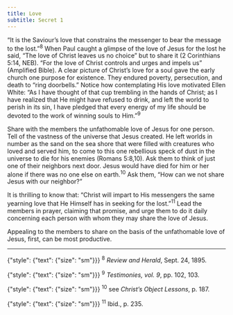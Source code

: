 ```yaml
---
title: Love
subtitle: Secret 1
---
```


“It is the Saviour’s love that constrains the messenger to bear the message to the lost.”<sup>8</sup> When Paul caught a glimpse of the love of Jesus for the lost he said, “The love of Christ leaves us no choice” but to share it (2 Corinthians 5:14, NEB). “For the love of Christ controls and urges and impels us” (Amplified Bible). A clear picture of Christ’s love for a soul gave the early church one purpose for existence. They endured poverty, persecution, and death to “ring doorbells.” Notice how contemplating His love motivated Ellen White: “As I have thought of that cup trembling in the hands of Christ; as I have realized that He might have refused to drink, and left the world to perish in its sin, I have pledged that every energy of my life should be devoted to the work of winning souls to Him.”<sup>9</sup>

Share with the members the unfathomable love of Jesus for one person. Tell of the vastness of the universe that Jesus created. He left worlds in number as the sand on the sea shore that were filled with creatures who loved and served him, to come to this one rebellious speck of dust in the universe to die for his enemies (Romans 5:8,10). Ask them to think of just one of their neighbors next door. Jesus would have died for him or her alone if there was no one else on earth.<sup>10</sup> Ask them, “How can we not share Jesus with our neighbor?”

It is thrilling to know that: “Christ will impart to His messengers the same yearning love that He Himself has in seeking for the lost.”<sup>11</sup> Lead the members in prayer, claiming that promise, and urge them to do it daily concerning each person with whom they may share the love of Jesus.

Appealing to the members to share on the basis of the unfathomable love of Jesus, first, can be most productive.

---

{"style": {"text": {"size": "sm"}}}
<sup>8</sup> _Review and Herald_, Sept. 24, 1895.

{"style": {"text": {"size": "sm"}}}
<sup>9</sup> _Testimonies, vol. 9_, pp. 102, 103.

{"style": {"text": {"size": "sm"}}}
<sup>10</sup> see _Christ’s Object Lessons_, p. 187.

{"style": {"text": {"size": "sm"}}}
<sup>11</sup> Ibid., p. 235.